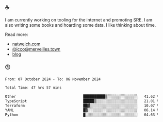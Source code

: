 ### ☕

I am currently working on tooling for the internet and promoting SRE. I am also writing some books and hoarding some data. I like thinking about time. 

Read more:

 - [natwelch.com](https://natwelch.com)
 - [@icco@merveilles.town](https://merveilles.town/@icco)
 - [blog](https://writing.natwelch.com)

### 🕒

<!--START_SECTION:waka-->

```txt
From: 07 October 2024 - To: 06 November 2024

Total Time: 47 hrs 57 mins

Other                               ██████████▒░░░░░░░░░░░░░░   41.62 %
TypeScript                          █████▒░░░░░░░░░░░░░░░░░░░   21.01 %
Terraform                           ██▓░░░░░░░░░░░░░░░░░░░░░░   10.07 %
YAML                                █▓░░░░░░░░░░░░░░░░░░░░░░░   06.14 %
Python                              █░░░░░░░░░░░░░░░░░░░░░░░░   04.63 %
```

<!--END_SECTION:waka-->
